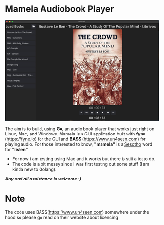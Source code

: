 # Mamela Audiobook Player
![example image](https://github.com/nkalait/mamela-audiobook-player/blob/main/img.jpg?raw=true)

The aim is to build, using **Go**, an audio book player that works just right on Linux, Mac, and Windows. Mamela is a GUI application built with **fyne** (https://fyne.io) for the GUI and **BASS** (https://www.un4seen.com)  for playing audio. For those interested to know, **"mamela"** is a [Sesotho](https://en.wikipedia.org/wiki/Sotho_language) word for **"listen"**

- For now I am testing using Mac and it works but there is still a lot to do.
- The code is a bit messy since I was first testing out some stuff (I am kinda new to Golang).

***Any and all assistance is welcome :)*** 

# Note
The code uses BASS(https://www.un4seen.com) somewhere under the hood so please go read on their website about licencing